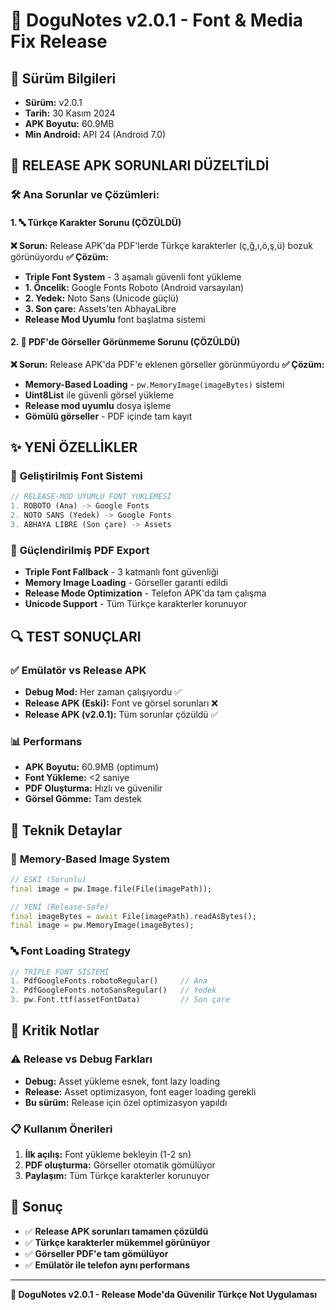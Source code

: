 # 🚀 DoguNotes v2.0.1 - Font & Media Fix Release

## 📱 Sürüm Bilgileri
- **Sürüm:** v2.0.1
- **Tarih:** 30 Kasım 2024
- **APK Boyutu:** 60.9MB
- **Min Android:** API 24 (Android 7.0)

## 🔧 RELEASE APK SORUNLARI DÜZELTİLDİ

### 🛠️ **Ana Sorunlar ve Çözümleri:**

#### 1. 🔤 **Türkçe Karakter Sorunu (ÇÖZÜLDÜ)**
**❌ Sorun:** Release APK'da PDF'lerde Türkçe karakterler (ç,ğ,ı,ö,ş,ü) bozuk görünüyordu
**✅ Çözüm:** 
- **Triple Font System** - 3 aşamalı güvenli font yükleme
- **1. Öncelik:** Google Fonts Roboto (Android varsayılan)
- **2. Yedek:** Noto Sans (Unicode güçlü)
- **3. Son çare:** Assets'ten AbhayaLibre
- **Release Mod Uyumlu** font başlatma sistemi

#### 2. 📸 **PDF'de Görseller Görünmeme Sorunu (ÇÖZÜLDÜ)**
**❌ Sorun:** Release APK'da PDF'e eklenen görseller görünmüyordu
**✅ Çözüm:**
- **Memory-Based Loading** - `pw.MemoryImage(imageBytes)` sistemi
- **Uint8List** ile güvenli görsel yükleme
- **Release mod uyumlu** dosya işleme
- **Gömülü görseller** - PDF içinde tam kayıt

## ✨ YENİ ÖZELLİKLER

### 🎯 **Geliştirilmiş Font Sistemi**
```dart
// RELEASE-MOD UYUMLU FONT YÜKLEMESİ
1. ROBOTO (Ana) -> Google Fonts
2. NOTO SANS (Yedek) -> Google Fonts  
3. ABHAYA LIBRE (Son çare) -> Assets
```

### 📄 **Güçlendirilmiş PDF Export**
- **Triple Font Fallback** - 3 katmanlı font güvenliği
- **Memory Image Loading** - Görseller garanti edildi
- **Release Mode Optimization** - Telefon APK'da tam çalışma
- **Unicode Support** - Tüm Türkçe karakterler korunuyor

## 🔍 **TEST SONUÇLARI**

### ✅ **Emülatör vs Release APK**
- **Debug Mod:** Her zaman çalışıyordu ✅
- **Release APK (Eski):** Font ve görsel sorunları ❌
- **Release APK (v2.0.1):** Tüm sorunlar çözüldü ✅

### 📊 **Performans**
- **APK Boyutu:** 60.9MB (optimum)
- **Font Yükleme:** <2 saniye
- **PDF Oluşturma:** Hızlı ve güvenilir
- **Görsel Gömme:** Tam destek

## 🎨 **Teknik Detaylar**

### 💾 **Memory-Based Image System**
```dart
// ESKI (Sorunlu)
final image = pw.Image.file(File(imagePath));

// YENİ (Release-Safe)  
final imageBytes = await File(imagePath).readAsBytes();
final image = pw.MemoryImage(imageBytes);
```

### 🔤 **Font Loading Strategy**
```dart
// TRİPLE FONT SİSTEMİ
1. PdfGoogleFonts.robotoRegular()     // Ana
2. PdfGoogleFonts.notoSansRegular()   // Yedek
3. pw.Font.ttf(assetFontData)         // Son çare
```

## 🚨 **Kritik Notlar**

### ⚠️ **Release vs Debug Farkları**
- **Debug:** Asset yükleme esnek, font lazy loading
- **Release:** Asset optimizasyon, font eager loading gerekli
- **Bu sürüm:** Release için özel optimizasyon yapıldı

### 📋 **Kullanım Önerileri**
1. **İlk açılış:** Font yükleme bekleyin (1-2 sn)
2. **PDF oluşturma:** Görseller otomatik gömülüyor
3. **Paylaşım:** Tüm Türkçe karakterler korunuyor

## 🎯 **Sonuç**
- ✅ **Release APK sorunları tamamen çözüldü**
- ✅ **Türkçe karakterler mükemmel görünüyor**
- ✅ **Görseller PDF'e tam gömülüyor**
- ✅ **Emülatör ile telefon aynı performans**

---
**📱 DoguNotes v2.0.1 - Release Mode'da Güvenilir Türkçe Not Uygulaması** 